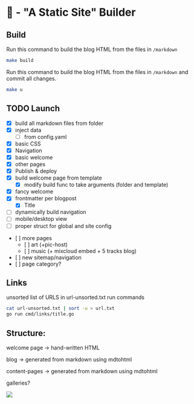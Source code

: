 # 🍑 - "A Static Site" Builder

## Build

Run this command to build the blog HTML from the files in `/markdown`

```bash
make build
```

Run this command to build the blog HTML from the files in `/markdown`
and commit all changes.

```bash
make u
```

## TODO Launch

- [x] build all markdown files from folder
- [x] inject data
  - [ ] from config.yaml
- [x] basic CSS
- [x] Navigation
- [x] basic welcome
- [x] other pages
- [x] Publish & deploy
- [x] build welcome page from template
  - [x] modify build func to take arguments (folder and template)
- [x] fancy welcome
- [x] frontmatter per blogpost
  - [x] Title
- [ ] dynamically build navigation
- [ ] mobile/desktop view
- [ ] proper struct for global and site config
- [ ] more pages
  - [ ] art (+pic-host)
  - [ ] music (+ mixcloud embed + 5 tracks blog)
- [ ] new sitemap/navigation
- [ ] page category?

## Links

unsorted list of URLS in url-unsorted.txt
run commands

```bash
cat url-unsorted.txt | sort -u > url.txt
go run cmd/links/title.go
```

## Structure:

welcome page -> hand-written HTML

blog -> generated from markdown using mdtohtml

content-pages -> generated from markdown using mdtohtml

galleries?

[![](https://mermaid.ink/img/pako:eNpVzz0LwjAQBuC_Es4lBS24ZlCs9QtURAWHxiG0pw1tkpKmioj_3Vg62JvunnuX9w2pyRAY3K2ocnKOuSZ-ZskFy9QovJLRaEIiGpXmHnS_luZ0K3VR92xJZ9YFv_tf1_SID4nPfnZFd00t02mHUYtxcjC1I4Px9V8XSRiGPdl0uX2rMASFVgmZ-R7vn3BwOSrkwPyaCVtw4Prjc6Jx5vTSKTBnGxxCU2XCYSyFr6-A3URZ4-cLtzBNKw)](https://mermaid.live/edit#pako:eNpVzz0LwjAQBuC_Es4lBS24ZlCs9QtURAWHxiG0pw1tkpKmioj_3Vg62JvunnuX9w2pyRAY3K2ocnKOuSZ-ZskFy9QovJLRaEIiGpXmHnS_luZ0K3VR92xJZ9YFv_tf1_SID4nPfnZFd00t02mHUYtxcjC1I4Px9V8XSRiGPdl0uX2rMASFVgmZ-R7vn3BwOSrkwPyaCVtw4Prjc6Jx5vTSKTBnGxxCU2XCYSyFr6-A3URZ4-cLtzBNKw)
